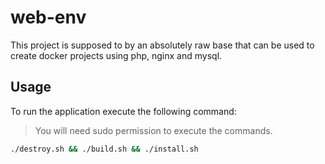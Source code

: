 # web-env

This project is supposed to by an absolutely raw base that can be used to create docker projects using php, nginx and mysql.

## Usage

To run the application execute the following command:

> You will need sudo permission to execute the commands.

```bash
./destroy.sh && ./build.sh && ./install.sh
```